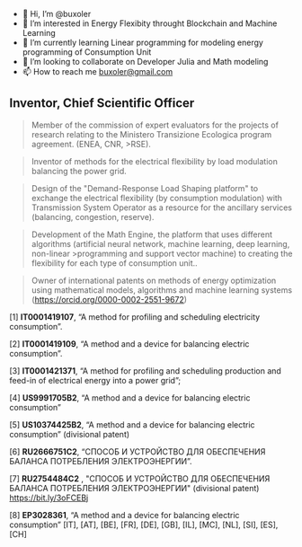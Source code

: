 - 👋 Hi, I’m @buxoler
- 👀 I’m interested in Energy Flexibity throught Blockchain and Machine Learning
- 🌱 I’m currently learning Linear programming for modeling energy programming of Consumption Unit
- 💞️ I’m looking to collaborate on Developer Julia and Math modeling
- 📫 How to reach me buxoler@gmail.com


<!---
Buxoler/Buxoler is a ✨ special ✨ repository because its `README.md` (this file) appears on your GitHub profile.
You can click the Preview link to take a look at your changes.
--->
## Inventor, Chief Scientific Officer ##

>Member of the commission of expert evaluators for the projects of research relating to the Ministero Transizione Ecologica program agreement. (ENEA, CNR, >RSE).

>Inventor of methods for the electrical flexibility by load modulation balancing the power grid.

>Design of the "Demand-Response Load Shaping platform" to exchange the electrical flexibility (by consumption modulation) with Transmission System Operator 
>as a resource for the ancillary services (balancing, congestion, reserve).

>Development of the Math Engine, the platform that uses different algorithms (artificial neural network, machine learning, deep learning, non-linear >programming and support vector machine) to creating the flexibility for each type of consumption unit..

>Owner of international patents on methods of energy optimization using mathematical models, algorithms and machine learning systems (https://orcid.org/0000-0002-2551-9672) 

[1] **IT0001419107**, “A method for profiling and scheduling electricity consumption”.

[2] **IT0001419109**, “A method and a device for balancing electric consumption”.

[3] **IT0001421371**, “A method for profiling and scheduling production and feed-in of electrical energy into a power grid”;

[4] **US9991705B2**, “A method and a device for balancing electric consumption”

[5] **US10374425B2**, “A method and a device for balancing electric consumption” (divisional patent)

[6] **RU2666751C2**,  “СПОСОБ И УСТРОЙСТВО ДЛЯ ОБЕСПЕЧЕНИЯ БАЛАНСА ПОТРЕБЛЕНИЯ ЭЛЕКТРОЭНЕРГИИ”.

[7] **RU2754484C2** , "СПОСОБ И УСТРОЙСТВО ДЛЯ ОБЕСПЕЧЕНИЯ БАЛАНСА ПОТРЕБЛЕНИЯ ЭЛЕКТРОЭНЕРГИИ" (divisional patent) https://bit.ly/3oFCEBj 

[8] **EP3028361**, “A method and a device for balancing electric consumption” [IT], [AT], [BE], [FR], [DE], [GB], [IL], [MC], [NL], [SI], [ES], [CH]

